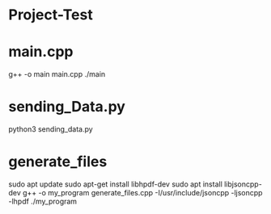 # Project-Test
# main.cpp
g++ -o main main.cpp
./main
# sending_Data.py
python3 sending_data.py
# generate_files
sudo apt update
sudo apt-get install libhpdf-dev
sudo apt install libjsoncpp-dev
g++ -o my_program generate_files.cpp -I/usr/include/jsoncpp -ljsoncpp -lhpdf
./my_program